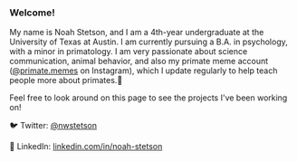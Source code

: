 ### Welcome!

My name is Noah Stetson, and I am a 4th-year undergraduate at the University of Texas at Austin. I am currently pursuing a B.A. in psychology, with a minor in primatology. I am very passionate about science communication, animal behavior, and also my primate meme account ([@primate.memes](https://www.instagram.com/primate.memes/) on Instagram), which I update regularly to help teach people more about primates.🐒

Feel free to look around on this page to see the projects I've been working on!

🐦 Twitter: [@nwstetson](https://twitter.com/NWStetson) 

🤝 LinkedIn: [linkedin.com/in/noah-stetson](https://linkedin.com/in/noah-stetson)
 

<!--
Once website is less ugly:
💻 Website (work in-progress): [nwstetson.github.io](https://nwstetson.github.io)

Once email is fixed:
📫 Email: [stetson@utexas.edu](mailto:stetson@utexas.edu) 

-->
